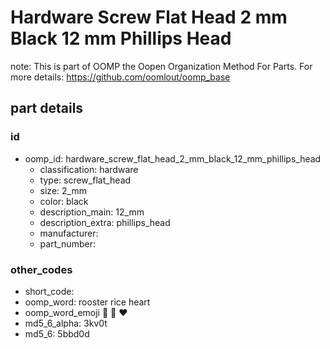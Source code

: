 # Hardware Screw Flat Head 2 mm Black 12 mm Phillips Head  

note: This is part of OOMP the Oopen Organization Method For Parts. For more details: https://github.com/oomlout/oomp_base

##  part details





### id
* oomp_id: hardware_screw_flat_head_2_mm_black_12_mm_phillips_head
  * classification: hardware
  * type: screw_flat_head
  * size: 2_mm
  * color: black
  * description_main: 12_mm
  * description_extra: phillips_head
  * manufacturer: 
  * part_number: 

### other_codes
* short_code: 
* oomp_word: rooster rice heart
* oomp_word_emoji :rooster: :rice: :heart:
* md5_6_alpha: 3kv0t
* md5_6: 5bbd0d